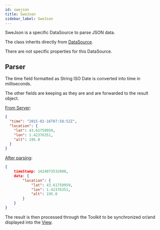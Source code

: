 ```yaml
---
id: swejson
title: SweJson
sidebar_label: SweJson
---
```


SweJson is a specific DataSource to parse JSON data.

The class inherits directly from [DataSource](./index.md).

There are not specific properties for this DataSource. 

## Parser
The time field formatted as String ISO Date is converted into time in milliseconds.

The other fields are keeping as they are and are forwarded to the result object.

<ins>From Server</ins>:

```json
{
  "time": "2015-02-16T07:58:52Z",
  "location": {
    "lat": 43.61759959, 
    "lon": 1.42376351, 
    "alt": 195.0
  }
}
```

<ins>After parsing</ins>:

```json
{
    timeStamp: 1424073532000,
    data: {
        "location": {
            "lat": 43.61759959, 
            "lon": 1.42376351, 
            "alt": 195.0
        }              
    }
}  
```

The result is then processed through the Toolkit to be synchronized or/and displayed into the [View](../view/index).


